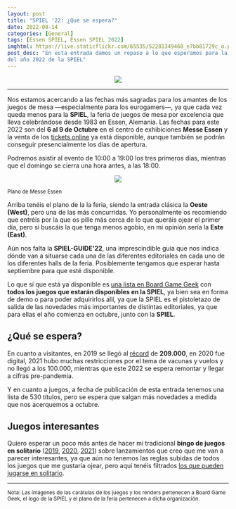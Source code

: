 ```yaml
---
layout: post
title: "SPIEL '22: ¿Qué se espera?"
date: 2022-08-14
categories: [General]
tags: [Essen SPIEL, Essen SPIEL 2022]
imghtml: https://live.staticflickr.com/65535/52281349460_e7bb81729c_o.png
post_desc: "En esta entrada damos un repaso a lo que esperamos para la edición
del año 2022 de la SPIEL"
---
```


<p align="center">
<img src="https://live.staticflickr.com/65535/52281349460_e7bb81729c_o.png">
</p>

<hr>

Nos estamos acercando a las fechas más sagradas para los amantes de los juegos
de mesa —especialmente para los eurogamers—, ya que cada vez queda menos para
la **SPIEL**, la feria de juegos de mesa por excelencia que lleva celebrándose
desde 1983 en Essen, Alemania. Las fechas para este 2022 son del **6 al 9 de
Octubre** en el centro de exhibiciones **Messe Essen** y la venta de los
[tickets
online](https://www.spiel-messe.com/en/visitors/entrance-opening-times/) ya
está disponible, aunque también se podrán conseguir presencialmente los días de
apertura.

Podremos asistir al evento de 10:00 a 19:00 los tres primeros días, mientras
que el domingo se cierra una hora antes, a las 18:00.

<p align="center">
<img
src="https://www.spiel-messe.com/wp-content/uploads/2022/07/Gela%cc%88ndeplan-Spiel-2022.jpg">
</p>
<p align="left"><small>Plano de Messe Essen</small></p>

Arriba tenéis el plano de la la feria, siendo la entrada clásica la **Oeste
(West)**, pero una de las más concurridas. Yo personalmente os recomiendo que
entréis por la que os pille más cerca de lo que queráis ojear el primer día,
pero si buscáis la que tenga menos agobio, en mi opinión sería la **Este
(East)**.

Aún nos falta la **SPIEL-GUIDE'22**, una imprescindible guía que nos indica
dónde van a situarse cada una de las diferentes editoriales en cada uno de los
diferentes halls de la feria. Posiblemente tengamos que esperar hasta
septiembre para que esté disponible.

Lo que sí que está
ya disponible es [una lista en Board Game
Geek](https://boardgamegeek.com/geekpreview/55/spiel-22-preview?viewstyle=list)
con **todos los juegos que estarán disponibles en la SPIEL**, ya bien sea en
forma de demo o para poder adquirirlos allí, ya que la SPIEL es el pistoletazo
de salida de las novedades más importantes de distintas editoriales, ya que
para ellas el año comienza en octubre, junto con la **SPIEL**.

## ¿Qué se espera?

En cuanto a visitantes, en 2019 se llegó al
[récord](https://de.wikipedia.org/wiki/Internationale_Spieltage) de **209.000**,
en 2020 fue digital, 2021 hubo muchas restricciones por el tema de vacunas y
vuelos y no llegó a los 100.000, mientras que este 2022 se espera remontar y
llegar a cifras pre-pandemia.

Y en cuanto a juegos, a fecha de publicación de esta entrada tenemos una lista
de 530 títulos, pero se espera que salgan más novedades a medida que nos
acerquemos a octubre.

## Juegos interesantes 

Quiero esperar un poco más antes de hacer mi tradicional **bingo de juegos en
solitario** ([2019]({{site.baseurl}}/2019/10/05/bingo-essen-spiel-2019/),
[2020]({{site.baseurl}}/2020/10/22/bingo-spiel-digital-2020/),
[2021]({{site.baseurl}}/2021/10/12/bingo-essen-spiel-2021/)) sobre lanzamientos
que creo que me van a parecer 
interesantes, ya 
que aún no tenemos las reglas subidas de todos los juegos que me gustaría
ojear, pero aquí tenéis filtrados [los que pueden jugarse en
solitario](https://boardgamegeek.com/geekpreview/55/spiel-22-preview?minplayers=1). 


<hr>

<small>Nota: Las imágenes de las carátulas de los juegos y los renders
pertenecen a Board Game Geek, el logo de la SPIEL y el plano de la feria
pertenecen a dicha organización.</small>

